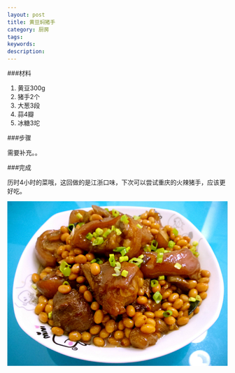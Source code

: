 ```yaml
---
layout: post
title: 黄豆焖猪手
category: 厨房
tags: 
keywords: 
description: 
---
```


###材料

1. 黄豆300g
2. 猪手2个
3. 大葱3段
4. 蒜4瓣
5. 冰糖3坨

###步骤

需要补充。。


###完成

历时4小时的菜哦，这回做的是江浙口味，下次可以尝试重庆的火辣猪手，应该更好吃。

![1](/public/img/food/pigtrotter.jpg)


